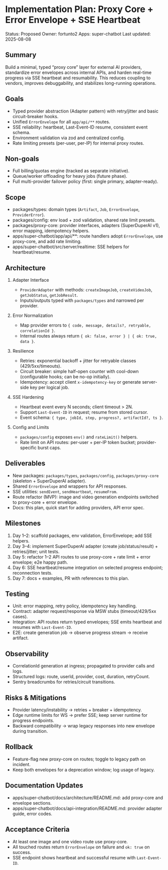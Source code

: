 # Implementation Plan: Proxy Core + Error Envelope + SSE Heartbeat

Status: Proposed
Owner: fortunto2
Apps: super-chatbot
Last updated: 2025-08-08

## Summary
Build a minimal, typed “proxy core” layer for external AI providers, standardize error envelopes across internal APIs, and harden real-time progress via SSE heartbeat and resumability. This reduces coupling to vendors, improves debuggability, and stabilizes long-running operations.

## Goals
- Typed provider abstraction (Adapter pattern) with retry/jitter and basic circuit-breaker hooks.
- Unified `ErrorEnvelope` for all `app/api/**` routes.
- SSE reliability: heartbeat, Last-Event-ID resume, consistent event schema.
- Environment validation via zod and centralized config.
- Rate limiting presets (per-user, per-IP) for internal proxy routes.

## Non-goals
- Full billing/quotas engine (tracked as separate initiative).
- Queue/worker offloading for heavy jobs (future phase).
- Full multi-provider failover policy (first: single primary, adapter-ready).

## Scope
- packages/types: domain types (`Artifact`, `Job`, `ErrorEnvelope`, `ProviderError`).
- packages/config: env load + zod validation, shared rate limit presets.
- packages/proxy-core: provider interfaces, adapters (SuperDuperAI v1), error mapping, idempotency helpers.
- apps/super-chatbot/app/api/**: route handlers adopt `ErrorEnvelope`, use proxy-core, and add rate limiting.
- apps/super-chatbot/src/server/realtime: SSE helpers for heartbeat/resume.

## Architecture
1) Adapter Interface
   - `ProviderAdapter` with methods: `createImageJob`, `createVideoJob`, `getJobStatus`, `getJobResult`.
   - Inputs/outputs typed with `packages/types` and narrowed per provider.

2) Error Normalization
   - Map provider errors to `{ code, message, details?, retryable, correlationId }`.
   - Internal routes always return `{ ok: false, error } | { ok: true, data }`.

3) Resilience
   - Retries: exponential backoff + jitter for retryable classes (429/5xx/timeouts).
   - Circuit breaker: simple half-open counter with cool-down (configurable hooks; can be no-op initially).
   - Idempotency: accept client `x-idempotency-key` or generate server-side key per logical job.

4) SSE Hardening
   - Heartbeat event every N seconds; client timeout > 2N.
   - Support `Last-Event-ID` in request; resume from stored cursor.
   - Event schema: `{ type, jobId, step, progress?, artifactId?, ts }`.

5) Config and Limits
   - `packages/config` exposes `env()` and `rateLimit()` helpers.
   - Rate limit on API routes: per-user + per-IP token bucket; provider-specific burst caps.

## Deliverables
- New packages: `packages/types`, `packages/config`, `packages/proxy-core` (skeleton + SuperDuperAI adapter).
- Shared `ErrorEnvelope` and wrappers for API responses.
- SSE utilities: `sendEvent`, `sendHeartbeat`, `resumeFrom`.
- Route refactor (MVP): image and video generation endpoints switched to proxy-core + error envelope.
- Docs: this plan, quick start for adding providers, API error spec.

## Milestones
1) Day 1–2: scaffold packages, env validation, ErrorEnvelope; add SSE helpers.
2) Day 3–4: implement SuperDuperAI adapter (create job/status/result) + retries/jitter; unit tests.
3) Day 5: refactor 1–2 API routes to use proxy-core + rate limit + error envelope; e2e happy path.
4) Day 6: SSE heartbeat/resume integration on selected progress endpoint; reconnection tests.
5) Day 7: docs + examples, PR with references to this plan.

## Testing
- Unit: error mapping, retry policy, idempotency key handling.
- Contract: adapter request/response via MSW stubs (timeout/429/5xx cases).
- Integration: API routes return typed envelopes; SSE emits heartbeat and resumes with `Last-Event-ID`.
- E2E: create generation job → observe progress stream → receive artifact.

## Observability
- CorrelationId generation at ingress; propagated to provider calls and logs.
- Structured logs: route, userId, provider, cost, duration, retryCount.
- Sentry breadcrumbs for retries/circuit transitions.

## Risks & Mitigations
- Provider latency/instability → retries + breaker + idempotency.
- Edge runtime limits for WS → prefer SSE; keep server runtime for progress endpoints.
- Backward compatibility → wrap legacy responses into new envelope during transition.

## Rollback
- Feature-flag new proxy-core on routes; toggle to legacy path on incident.
- Keep both envelopes for a deprecation window; log usage of legacy.

## Documentation Updates
- apps/super-chatbot/docs/architecture/README.md: add proxy-core and envelope sections.
- apps/super-chatbot/docs/api-integration/README.md: provider adapter guide, error codes.

## Acceptance Criteria
- At least one image and one video route use proxy-core.
- All touched routes return `ErrorEnvelope` on failure and `ok: true` on success.
- SSE endpoint shows heartbeat and successful resume with `Last-Event-ID`.
